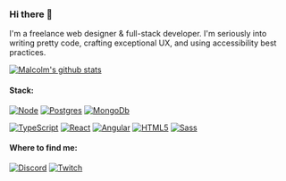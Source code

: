 ### Hi there 👋

I'm a freelance web designer & full-stack developer. I'm seriously into writing pretty code, crafting exceptional UX, and using accessibility best practices.

[![Malcolm's github stats](https://github-readme-stats.vercel.app/api?username=malcolmkiano&theme=dark&show_icons=true)](#)

#### Stack:

[![Node](https://img.shields.io/badge/Node.js-43853D?style=for-the-badge&logo=node.js&logoColor=white)](#)
[![Postgres](https://img.shields.io/badge/PostgreSQL-316192?style=for-the-badge&logo=postgresql&logoColor=white)](#)
[![MongoDb](https://img.shields.io/badge/MongoDB-4EA94B?style=for-the-badge&logo=mongodb&logoColor=white)](#)


[![TypeScript](https://img.shields.io/badge/TypeScript-007ACC?style=for-the-badge&logo=typescript&logoColor=white)](#)
[![React](https://img.shields.io/badge/React-20232A?style=for-the-badge&logo=react&logoColor=61DAFB)](#)
[![Angular](https://img.shields.io/badge/Angular-DD0031?style=for-the-badge&logo=angular&logoColor=white)](#)
[![HTML5](https://img.shields.io/badge/HTML5-E34F26?style=for-the-badge&logo=html5&logoColor=white)](#)
[![Sass](https://img.shields.io/badge/Sass-CC6699?style=for-the-badge&logo=sass&logoColor=white)](#)


#### Where to find me:
[![Discord](https://img.shields.io/badge/Discord-7289DA?style=for-the-badge&logo=discord&logoColor=white)](https://discord.gg/y9GU5FnCZ7)
[![Twitch](https://img.shields.io/badge/Twitch-9146FF?style=for-the-badge&logo=twitch&logoColor=white)](https://twitch.tv/kshncodes)
